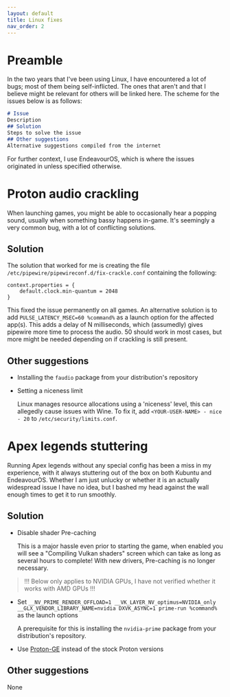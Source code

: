 ```yaml
---
layout: default
title: Linux fixes
nav_order: 2
---
```


# Preamble
In the two years that I've been using Linux, I have encountered a lot of bugs; most of them being self-inflicted. The ones that aren't and that I believe might be relevant for others will be linked here. The scheme for the issues below is as follows:

```md
# Issue
Description
## Solution
Steps to solve the issue
## Other suggestions
Alternative suggestions compiled from the internet
```

For further context, I use EndeavourOS, which is where the issues originated in unless specified otherwise.

# Proton audio crackling

When launching games, you might be able to occasionally hear a popping sound, usually when something bassy happens in-game. It's seemingly a very common bug, with a lot of conflicting solutions.

## Solution
The solution that worked for me is creating the file `/etc/pipewire/pipewireconf.d/fix-crackle.conf` containing the following:

```
context.properties = {
    default.clock.min-quantum = 2048
}
```

This fixed the issue permanently on all games. An alternative solution is to add `PULSE_LATENCY_MSEC=60 %command%` as a launch option for the affected app(s). This adds a delay of N milliseconds, which (assumedly) gives pipewire more time to process the audio. 50 should work in most cases, but more might be needed depending on if crackling is still present.

## Other suggestions
- Installing the `faudio` package from your distribution's repository
- Setting a niceness limit

    Linux manages resource allocations using a 'niceness' level, this can allegedly cause issues with Wine. To fix it, add `<YOUR-USER-NAME> - nice - 20` to `/etc/security/limits.conf`.


# Apex legends stuttering

Running Apex legends without any special config has been a miss in my experience, with it always stuttering out of the box on both Kubuntu and EndeavourOS. Whether I am just unlucky or whether it is an actually widespread issue I have no idea, but I bashed my head against the wall enough times to get it to run smoothly.

## Solution

- Disable shader Pre-caching 

    This is a major hassle even prior to starting the game, when enabled you will see a "Compiling Vulkan shaders" screen which can take as long as several hours to complete! With new drivers, Pre-caching is no longer necessary.

> !!! Below only applies to NVIDIA GPUs, I have not verified whether it works with AMD GPUs !!!

- Set `__NV_PRIME_RENDER_OFFLOAD=1 __VK_LAYER_NV_optimus=NVIDIA_only __GLX_VENDOR_LIBRARY_NAME=nvidia DXVK_ASYNC=1 prime-run %command%` as the launch options

    A prerequisite for this is installing the `nvidia-prime` package from your distribution's repository.

- Use [Proton-GE](https://github.com/GloriousEggroll/proton-ge-custom) instead of the stock Proton versions

## Other suggestions

None



